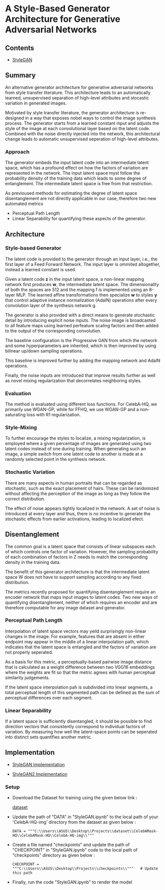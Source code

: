 # A Style-Based Generator Architecture for Generative Adversarial Networks

## Contents

* [StyleGAN](Paper++(1).pdf)

## Summary 

An alternative generator architecture for generative adversarial networks from style transfer literature. This architecture leads to an automatically learned, unsupervised separation of high-level attributes and stocastic variation in generated images.

Motivated by style transfer literature, the generator architecture is re-designed in a way that exposes nobel ways to control the image synthesis process. The generator starts from a learned constant input and adjusts the style of the image at each convolutional layer based on the latent code. Combined with the noise directly injected into the network, this architectural change leads to automatic unsupervised seperation of high-level attributes.

### Approach

The generator embeds the input latent code into an intermediate latent space, which has a profound effect on how the factors of variation are represented in the network. The input latent space myst follow the probability density of the training data which leads to some degree of entanglement. The intermediate latent space is free from that restriction. 

As previoused methods for estimating the degree of latent space disentanglement are not directly applicable in our case, therefore two new automated metrics
* Perceptual Path Length
* Linear Separability
for quantifying these aspects of the generator.

## Architecture

### Style-based Generator

The latent code is provided to the generator through an input layer, i.e., the first layer of a Feed Forward Network. The input layer is ommited altogether, instead a learned constant is used.

Given a latent code **z** in the input latent space, a non-linear mapping network first produces **w**, the intermediate latent space. The dimensionality of both the spaces are 512 and the mapping f is implemented using an 8-layer MLP. The learned affine transformations then specialize **w** to styles **y** that control adaptive instance normalization (AdaIN) operations after every convolution layer of the synthesis network g.

The generator is also provided with a direct means to generate stochastic detail by introducing explicit noise inputs. The noise image is broadcasted to all feature maps using learned perfeature scaling factors and then added to the output of the corresponding convolution.

The baseline configuration is the Progressive GAN from which the network and some hyperparameters are inherited, which is then improved by using bilinear up/down sampling operations.

This baseline is improved further by adding the mapping network and AdaIN operations.

Finally, the noise inputs are introduced that improve results further as well as novel mixing regularization that decorrelates neighboring styles.

### Evaluation

The method is evaluated using different loss functions. For CelebA-HQ, we primarily use WGAN-GP, while for FFHQ, we use WGAN-GP and a non-saturating loss with R1 regularization.

### Style-Mixing

To further encourage the styles to localize, a mixing regularization, is employed where a given percentage of images are generated using two latent codes instead of one during training. When generating such an image, a simple switch from one latent code to another is made at a randomly selected point in the synthesis network. 

### Stochastic Variation

There are many aspects in human portraits that can be
regarded as stochastic, such as the exact placement of hairs. These can be randomized without affecting the perception of the image as long as they follow the correct distribution.

The effect of noise appears tightly localized in the network. A set of noise is introduced at every layer and thus, there is no incentive to generate the stochastic effects from earlier activations, leading to localized efect.

## Disentanglement

The common goal is a latent space that consists of linear subspaces each of which controls one factor of variation. However, the sampling probability of each combination of factors in Z needs to match the corresponding density in the training data. 

The benefit of this generator architecture is that the
intermediate latent space W does not have to support sampling according to any fixed distribution.

The metrics recently proposed for quantifying disentanglement require an encoder network that maps input images to latent codes. 
Two new ways of quantifying disentanglement, neither of which requires an encoder and are therefore computable for any image dataset and generator.

### Perceptual Path Length

Interpolation of latent space vectors may yeild surprisingly non-linear changes in the image. For example, features that are absent in either endpoint may appear in the middle of a linear interpolation path, which indicates that the latent space is entangled and the factors of variation are not properly seperated. 

As a basis for this metric, a perceptually-based pairwise image distance that is calculated as a weight difference between two VGG16 embeddings where the weights are fit so that the metric agrees with human perceptual similarity judgements. 

If the latent space interpolation pah is subdivided into linear segments, a total perceptual length of this segmented path can be defined as the sum of perceptual differences over each segment. 

### Linear Separability 

If a latent space is sufficiently disentangled, it should be possible to find direction vectors that consistently correspond to individual factors of variation. By measuring how well the latent-space points can be seperated into distinct sets quantifies another metric.


## Implementation

* [StyleGAN Implementation](https://github.com/NVlabs/stylegan)

* [StyleGAN2 Implementation](https://github.com/NVlabs/stylegan2)

### Setup

* Download the Dataset for training using the given below link :

   [dataset](https://drive.google.com/file/d/1badu11NqxGf6qM3PTTooQDJvQbejgbTv/view)
  
* Update the path of "DATA" in "StyleGAN.ipynb" to the local path of your 'CelebA-HQ-img' directory from the dataset as given below :

      DATA = """C:\\Users\\ASUS\\Desktop\\Projects\\dataset\\CelebAMask-HQ\\CelebAMask-HQ\\CelebA-HQ-img\\"""
  
* Create a file named "checkpoints" and update the path of "CHECKPOINT" in "StyleGAN.ipynb" code to the local path of "checkpoints" directory as given below :

      CHECKPOINT = """C:\\Users\\ASUS\\Desktop\\Projects\\checkpoints\\"""   # Update this path 
           
* Finally, run the code "StyleGAN.ipynb" to render the model
    
